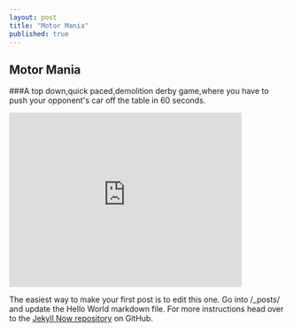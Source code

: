 ```yaml
---
layout: post
title: "Motor Mania"
published: true
---
```


## Motor Mania
###A top down,quick paced,demolition derby game,where you have to push your opponent's car off the table in 60 seconds.
<iframe width="420" height="315" src="https://www.youtube.com/embed/pjxKk7TVkGc" frameborder="0" allowfullscreen></iframe>

The easiest way to make your first post is to edit this one. Go into /_posts/ and update the Hello World markdown file. For more instructions head over to the [Jekyll Now repository](https://github.com/barryclark/jekyll-now) on GitHub.
